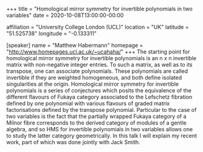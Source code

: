 +++
title = "Homological mirror symmetry for invertible polynomials in two variables"
date = 2020-10-08T13:00:00-00:00

affiliation = "University College London (UCL)"
location = "UK"
latitude = "51.525738"
longitude = "-0.133311"

[speaker]
  name = "Matthew Habermann"
  homepage = "http://www.homepages.ucl.ac.uk/~ucahaha/"
+++
The starting point for homological mirror symmetry for invertible polynomials is an n x n invertible matrix with non-negative integer entries. To such a matrix, as well as to its transpose, one can associate polynomials. These polynomials are called invertible if they are weighted homogeneous, and both define isolated singularities at the origin. Homological mirror symmetry for invertible polynomials is a series of conjectures which posits the equivalence of the different flavours of Fukaya category associated to the Lefschetz fibration defined by one polynomial with various flavours of graded matrix factorisations defined by the transpose polynomial. Particular to the case of two variables is the fact that the partially wrapped Fukaya category of a Milnor fibre corresponds to the derived category of modules of a gentle algebra, and so HMS for invertible polynomials in two variables allows one to study the latter category geometrically. In this talk I will explain my recent work, part of which was done jointly with Jack Smith.
